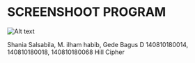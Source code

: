 # SCREENSHOOT PROGRAM
![Alt text](https://i.ibb.co/DgFRBmD/SS.png "Hill Cipher")

Shania Salsabila, M. ilham habib, Gede Bagus D
140810180014, 140810180018, 140810180068
Hill Cipher